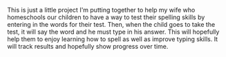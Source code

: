 This is just a little project I'm putting together to help my wife who
homeschools our children to have a way to test their spelling skills by entering
in the words for their test.  Then, when the child goes to take the test, it
will say the word and he must type in his answer.  This will hopefully help
them to enjoy learning how to spell as well as improve typing skills.  It will
track results and hopefully show progress over time.

